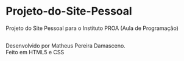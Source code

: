 # Projeto-do-Site-Pessoal
Projeto do Site Pessoal para o Instituto PROA
(Aula de Programação)
##
Desenvolvido por Matheus Pereira Damasceno.
<br>
Feito em HTML5 e CSS
